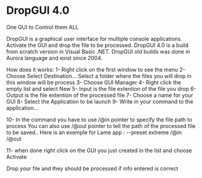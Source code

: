 # DropGUI 4.0
One GUI to Control them ALL

DropGUI is a graphical user interface for multiple console applications. Activate the GUI and drop the file to be processed. DropGUI 4.0 is a build from scratch version in Visual Basic .NET. DropGUI old builds was done in Aurora language and exist since 2004.

How does it works:
1- Right click on the first window to see the menu
2- Choose Select Destination... Select a folder where the files you will drop in this window will be process
3- Choose GUI Manager
4- Right click the empty list and select New 
5- Input is the file extention of the file you drop
6- Output is the file extention of the processed file
7- Choose a name for your GUI
8- Select the Application to be launch
9- Write in your command to the application...

10- In the command you have to use /@in pointer to specify the file path to process
You can also use /@out pointer to tell the path of the processed file to be saved..
Here is an exemple for Lame app : --preset extreme /@in /@out

11- when done right click on the GUI you just created in the list and choose Activate

Drop your file and they should be processed if info entered is correct

